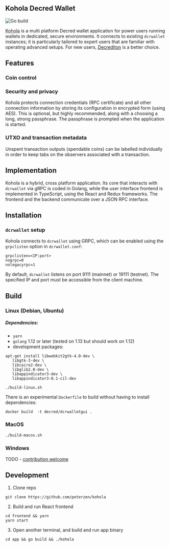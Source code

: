 ## Kohola Decred Wallet 

![Go build](https://github.com/peterzen/kohola/workflows/Go%20build/badge.svg)

<abbr title="'Kohola' means 'whale' in Hawaiian">Kohola</abbr> is a multi platform Decred wallet application for power users running wallets in dedicated, secure environments.  It connects to existing `dcrwallet` instances; it is particularly tailored to expert users that are familiar with operating advanced setups.  For new users, [Decrediton](https://github.com/decred/decrediton) is a better choice.

## Features

### Coin control

### Security and privacy

Kohola protects connection credentials (RPC certificate) and all other connection information by storing its configuration in encrypted form (using AES).  This is optional, but highly recommended, along with a choosing a long, strong passphrase.  The passphrase is prompted when the application is started.

### UTXO and transaction metadata

Unspent transaction outputs (spendable coins) can be labelled individually in order to keep tabs on the observers associated with a transaction.

## Implementation

Kohola is a hybrid, cross platform application.  Its core that interacts with `dcrwallet` via gRPC is coded in Golang, while the user interface frontend is implemented in TypeScript, using the React and Redux frameworks.  The frontend and the backend communicate over a JSON RPC interface.

## Installation

### `dcrwallet` setup

Kohola connects to `dcrwallet` using GRPC, which can be enabled using the `grpclisten` option in `dcrwallet.conf`:

```
grpclisten=<IP:port>
nogrpc=0
nolegacyrpc=1
```

By default, `dcrwallet` listens on port 9111 (mainnet) or 19111 (testnet).  The specified IP and port must be accessible from the client machine.

## Build

### Linux (Debian, Ubuntu)

##### Dependencies:

 * `yarn`
 * `golang` 1.12 or later (tested on 1.13 but should work on 1.12)
 * development packages:
 ```
 apt-get install libwebkit2gtk-4.0-dev \
	libgtk-3-dev \
	libcairo2-dev \
	libglib2.0-dev \
	libappindicator3-dev \
	libappindicator3-0.1-cil-dev
```

`./build-linux.sh`

There is an experimental `Dockerfile` to build without having to install  dependencies:

`docker build  -t decred/dcrwalletgui .`

### MacOS

`./build-macos.sh`


### Windows

TODO - [contribution welcome](https://github.com/peterzen/kohola/issues/8)

## Development

1. Clone repo

`git clone https://github.com/peterzen/kohola`

2. Build and run React frontend 

```
cd frontend && yarn
yarn start
```

3. Open another terminal, and build and run app binary

`cd app && go build && ./kohola`

